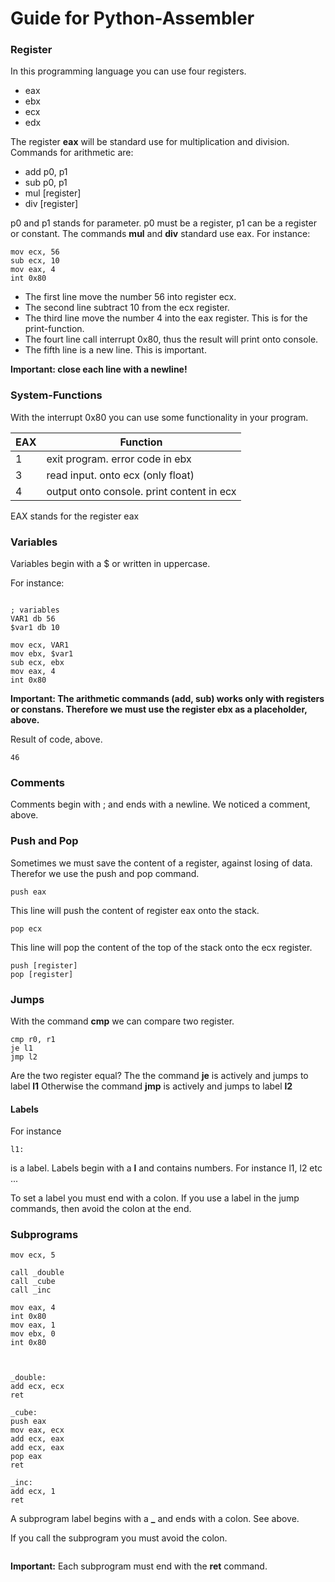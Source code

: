 # Guide for Python-Assembler

### Register

In this programming language you can use four registers. 
* eax
* ebx
* ecx
* edx

The register **eax** will be standard use for multiplication and division. 
Commands for arithmetic are:

* add  p0, p1
* sub  p0, p1
* mul  [register]
* div   [register]

p0 and p1 stands for parameter. p0 must be a register, p1 can be a register or constant.
The commands **mul** and **div** standard use eax. For instance:

```
mov ecx, 56
sub ecx, 10
mov eax, 4
int 0x80 

```

* The first line move the number  56 into register ecx.
* The second line subtract 10 from the ecx register.
* The third line move the number 4 into the eax register. This is for the print-function. 
* The fourt line call interrupt 0x80, thus the result will print onto console.
* The fifth line is a new line. This is important.

**Important: close each line with a newline!**

### System-Functions

With the interrupt 0x80 you can use some functionality in your program. 

EAX  | Function 
---- | ---------
1   | exit program. error code in ebx
3   | read input. onto ecx (only float)
4   | output onto console. print content in ecx

EAX stands for the register eax

### Variables

Variables begin with a $ or written in uppercase.

For instance:

```

; variables
VAR1 db 56
$var1 db 10

mov ecx, VAR1
mov ebx, $var1
sub ecx, ebx
mov eax, 4
int 0x80

```

**Important: The arithmetic commands (add, sub) works only with registers or constans. 
Therefore we must use the register ebx as a placeholder, above.**


Result of code, above.

```
46
```

### Comments

Comments begin with ; and ends with a newline. 
We noticed a comment, above. 

### Push and Pop

Sometimes we must save the content of a register, against losing of data.
Therefor we use the push and pop command.

```
push eax

```

This line will push the content of register eax onto the stack. 

```
pop ecx 

```

This line will pop the content of the top of the stack onto the ecx register. 

```
push [register]
pop [register]

```

### Jumps

With the command **cmp** we can compare two register. 

```
cmp r0, r1
je l1
jmp l2

```

Are the two register equal? The the command **je** is actively and jumps to label **l1**
Otherwise the command **jmp** is actively and jumps to label **l2**

#### Labels

For instance

```
l1: 

```

is a label.
Labels begin with a **l** and contains numbers.
For instance l1, l2 etc ...

To set a label you must end with a colon.
If you use a label in the jump commands, then avoid the colon at the end.

### Subprograms

```
mov ecx, 5

call _double
call _cube
call _inc

mov eax, 4
int 0x80
mov eax, 1
mov ebx, 0
int 0x80



_double:
add ecx, ecx
ret 

_cube:
push eax
mov eax, ecx
add ecx, eax
add ecx, eax
pop eax
ret

_inc:
add ecx, 1
ret

```

A subprogram label begins with a **_** and ends with a colon. See above. 


If you call the subprogram you must avoid the colon.

``` call _subprogramName
```

**Important:** Each subprogram must end with the **ret** command.
